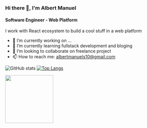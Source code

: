 ### Hi there 👋, I'm Albert Manuel
#### Software Engineer - Web Platform

I work with React ecosystem to build a cool stuff in a web platform

- 🔭 I’m currently working on ...
- 🌱 I’m currently learning fullstack development and bloging
- 👯 I’m looking to collaborate on freelance project
- 📫 How to reach me: albertmanuels10@gmail.com


![GitHub stats](https://github-readme-stats.vercel.app/api?username=albertmanuels&show_icons=true) 
[![Top Langs](https://github-readme-stats.vercel.app/api/top-langs/?username=albertmanuels)](https://github.com/anuraghazra/github-readme-stats)
<div>
    <a href="https://github.com/albertmanuels?tab=repositories&q=&type=&language=&sort=stargazers"><img height="154" src="https://github-readme-stats.vercel.app/api?username=albertmanuels&show_icons=true&theme=react&count_private=true&hide=contribs" /></a>
</div>


 

